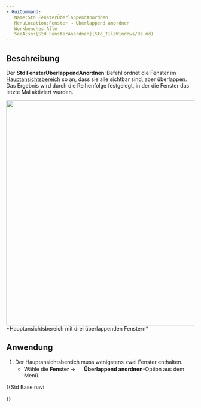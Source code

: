 ```yaml
---
- GuiCommand:
   Name:Std FensterÜberlappendAnordnen
   MenuLocation:Fenster → Überlappend anordnen
   Workbenches:Alle
   SeeAlso:[Std FensterAnordnen](Std_TileWindows/de.md)
---
```


## Beschreibung

Der **Std FensterÜberlappendAnordnen**-Befehl ordnet die Fenster im [Hauptansichtsbereich](Main_view_area/de.md) so an, dass sie alle sichtbar sind, aber überlappen. Das Ergebnis wird durch die Reihenfolge festgelegt, in der die Fenster das letzte Mal aktiviert wurden.

<img alt="" src=images/Std_CascadeWindows_example.png  style="width:600px;"> 
*Hauptansichtsbereich mit drei überlappenden Fenstern*

## Anwendung

1.  Der Hauptansichtsbereich muss wenigstens zwei Fenster enthalten.
    -   Wähle die **Fenster → <img src="images/Std_CascadeWindows.svg" width=16px> Überlappend anordnen**-Option aus dem Menü.





{{Std Base navi

}}  
